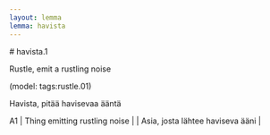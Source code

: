 ```yaml
---
layout: lemma
lemma: havista
---
```


<div class="sense">
# <span class="sensename">havista.1</span>

<span class="description">Rustle, emit a rustling noise</span>

(model: tags:rustle.01)

<span class="description">Havista, pitää havisevaa ääntä</span>

A1 | Thing emitting rustling noise |   | Asia, josta lähtee haviseva ääni |  

</div>

